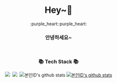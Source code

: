 <div align=center style="background-color:lvory"><h1>Hey~👋</h1></div>
<div align=center>
:purple_heart::purple_heart:
</div>
<div align=center> 
  <h3>안녕하세요~</h3> <br>
   <h3 align="center">📚 Tech Stack 📚</h3>
   <p align="center">
    <img src="https://img.shields.io/badge/Java-007396?style=flat-square&logo=Java&logoColor=white"/></a>&nbsp
    <img src="https://img.shields.io/badge/Javascript-ffb13b?style=flat-square&logo=javascript&logoColor=white"/></a>&nbsp 
    <img src="file://C:/Users/didwj/Downloads/spring.svg/spring-ffb13b?style=flat-square&logo=spring&logoColor=6DB33F</a>&nbsp 
    <br>
  </p>
</div>





![본인ID's github stats](https://github-readme-stats.vercel.app/api?username=jammmmin2&show_icons=true)
[![본인ID's github stats](https://github-readme-stats.vercel.app/api/top-langs/?username=jammmmin2&show_icons=true&hide_border=true&title_color=004386&icon_color=004386&layout=compact)](https://github.com/jammmmin2)

<!--
<a href="[1. 연결하고싶은 사이트 url]" target="_blank"><img src="https://img.shields.io/badge/[2. 등록하려는 이름]-[3. #을 뺀 나머지 색깔코드]?style=flat-square&logo=[4. 로고명(아이콘명)]&logoColor=white"/></a>

**jammmmin2/jammmmin2** is a ✨ _special_ ✨ repository because its `README.md` (this file) appears on your GitHub profile.

Here are some ideas to get you started:

- 🔭 I’m currently working on ...
- 🌱 I’m currently learning ...
- 👯 I’m looking to collaborate on ...
- 🤔 I’m looking for help with ...
- 💬 Ask me about ...
- 📫 How to reach me: ...
- 😄 Pronouns: ...
- ⚡ Fun fact: ...
-->
